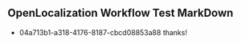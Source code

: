 ## OpenLocalization Workflow Test MarkDown
* 04a713b1-a318-4176-8187-cbcd08853a88 thanks!

<!--HONumber=Oct16_HO4-->



